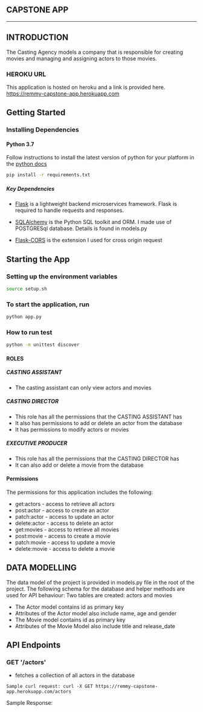 ## CAPSTONE APP
----

## INTRODUCTION
The Casting Agency models a company that is responsible for creating movies and managing and assigning actors to those movies.

### HEROKU URL 
This application is hosted on heroku and a link is provided here. 
https://remmy-capstone-app.herokuapp.com

## Getting Started
### Installing Dependencies
#### Python 3.7

Follow instructions to install the latest version of python for your platform in the [python docs](https://docs.python.org/3/using/unix.html#getting-and-installing-the-latest-version-of-python)


```bash
pip install -r requirements.txt
```

##### Key Dependencies

- [Flask](http://flask.pocoo.org/)  is a lightweight backend microservices framework. Flask is required to handle requests and responses.

- [SQLAlchemy](https://www.sqlalchemy.org/) is the Python SQL toolkit and ORM. I made use of POSTGRESql database.
Details is found in models.py 

- [Flask-CORS](https://flask-cors.readthedocs.io/en/latest/#) is the extension I used for cross origin request


## Starting the App
###  Setting up the environment variables
```bash
source setup.sh
```
### To start the application, run 
```bash
python app.py
```

### How to run test
```bash
python -m unittest discover
```

#### ROLES

#####  CASTING ASSISTANT
* The casting assistant can only view actors and movies

##### CASTING DIRECTOR
* This role has all the permissions that the CASTING ASSISTANT has
* It also has permissions to add or delete an actor from the database
* It has permissions to modify actors or movies

##### EXECUTIVE PRODUCER
* This role has all the permissions that the CASTING DIRECTOR has
* It can also add or delete a movie from the database

#### Permissions
The permissions for this application includes the following:
* get:actors - access to retrieve all actors
* post:actor - access to create an actor
* patch:actor - access to update an actor
* delete:actor - access to delete an actor
* get:movies - access to retrieve all movies
* post:movie - access to create a movie
* patch:movie - access to update a movie
* delete:movie - access to delete a movie


## DATA MODELLING
The data model of the project is provided in models.py file in the root of the project. The 
following schema for the database and helper methods are used for API behaviour:
Two tables are created: actors and movies
* The Actor model contains id as primary key
* Attributes of the Actor model also include name, age and gender
* The Movie model contains id as primary key
* Attributes of the Movie Model also include title and release_date

## API Endpoints
### GET '/actors'
* fetches a collection of all actors in the database
```
Sample curl request: curl -X GET https://remmy-capstone-app.herokuapp.com/actors
```
Sample Response:
```

```
